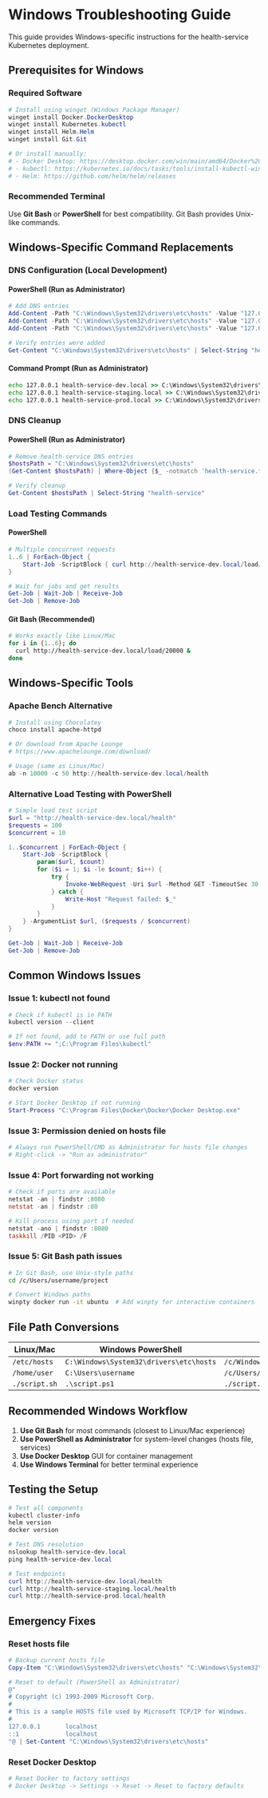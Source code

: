 # Windows Troubleshooting Guide

This guide provides Windows-specific instructions for the health-service Kubernetes deployment.

## Prerequisites for Windows

### Required Software
```powershell
# Install using winget (Windows Package Manager)
winget install Docker.DockerDesktop
winget install Kubernetes.kubectl
winget install Helm.Helm
winget install Git.Git

# Or install manually:
# - Docker Desktop: https://desktop.docker.com/win/main/amd64/Docker%20Desktop%20Installer.exe
# - kubectl: https://kubernetes.io/docs/tasks/tools/install-kubectl-windows/
# - Helm: https://github.com/helm/helm/releases
```

### Recommended Terminal
Use **Git Bash** or **PowerShell** for best compatibility. Git Bash provides Unix-like commands.

## Windows-Specific Command Replacements

### DNS Configuration (Local Development)

#### PowerShell (Run as Administrator)
```powershell
# Add DNS entries
Add-Content -Path "C:\Windows\System32\drivers\etc\hosts" -Value "127.0.0.1 health-service-dev.local"
Add-Content -Path "C:\Windows\System32\drivers\etc\hosts" -Value "127.0.0.1 health-service-staging.local"
Add-Content -Path "C:\Windows\System32\drivers\etc\hosts" -Value "127.0.0.1 health-service-prod.local"

# Verify entries were added
Get-Content "C:\Windows\System32\drivers\etc\hosts" | Select-String "health-service"
```

#### Command Prompt (Run as Administrator)
```cmd
echo 127.0.0.1 health-service-dev.local >> C:\Windows\System32\drivers\etc\hosts
echo 127.0.0.1 health-service-staging.local >> C:\Windows\System32\drivers\etc\hosts
echo 127.0.0.1 health-service-prod.local >> C:\Windows\System32\drivers\etc\hosts
```

### DNS Cleanup

#### PowerShell (Run as Administrator)
```powershell
# Remove health-service DNS entries
$hostsPath = "C:\Windows\System32\drivers\etc\hosts"
(Get-Content $hostsPath) | Where-Object {$_ -notmatch 'health-service.*\.local'} | Set-Content $hostsPath

# Verify cleanup
Get-Content $hostsPath | Select-String "health-service"
```

### Load Testing Commands

#### PowerShell
```powershell
# Multiple concurrent requests
1..6 | ForEach-Object {
    Start-Job -ScriptBlock { curl http://health-service-dev.local/load/20000 }
}

# Wait for jobs and get results
Get-Job | Wait-Job | Receive-Job
Get-Job | Remove-Job
```

#### Git Bash (Recommended)
```bash
# Works exactly like Linux/Mac
for i in {1..6}; do
  curl http://health-service-dev.local/load/20000 &
done
```

## Windows-Specific Tools

### Apache Bench Alternative
```powershell
# Install using Chocolatey
choco install apache-httpd

# Or download from Apache Lounge
# https://www.apachelounge.com/download/

# Usage (same as Linux/Mac)
ab -n 10000 -c 50 http://health-service-dev.local/health
```

### Alternative Load Testing with PowerShell
```powershell
# Simple load test script
$url = "http://health-service-dev.local/health"
$requests = 100
$concurrent = 10

1..$concurrent | ForEach-Object {
    Start-Job -ScriptBlock {
        param($url, $count)
        for ($i = 1; $i -le $count; $i++) {
            try {
                Invoke-WebRequest -Uri $url -Method GET -TimeoutSec 30
            } catch {
                Write-Host "Request failed: $_"
            }
        }
    } -ArgumentList $url, ($requests / $concurrent)
}

Get-Job | Wait-Job | Receive-Job
Get-Job | Remove-Job
```

## Common Windows Issues

### Issue 1: kubectl not found
```powershell
# Check if kubectl is in PATH
kubectl version --client

# If not found, add to PATH or use full path
$env:PATH += ";C:\Program Files\kubectl"
```

### Issue 2: Docker not running
```powershell
# Check Docker status
docker version

# Start Docker Desktop if not running
Start-Process "C:\Program Files\Docker\Docker\Docker Desktop.exe"
```

### Issue 3: Permission denied on hosts file
```powershell
# Always run PowerShell/CMD as Administrator for hosts file changes
# Right-click -> "Run as administrator"
```

### Issue 4: Port forwarding not working
```powershell
# Check if ports are available
netstat -an | findstr :8080
netstat -an | findstr :80

# Kill process using port if needed
netstat -ano | findstr :8080
taskkill /PID <PID> /F
```

### Issue 5: Git Bash path issues
```bash
# In Git Bash, use Unix-style paths
cd /c/Users/username/project

# Convert Windows paths
winpty docker run -it ubuntu  # Add winpty for interactive containers
```

## File Path Conversions

| Linux/Mac | Windows PowerShell | Git Bash |
|-----------|-------------------|----------|
| `/etc/hosts` | `C:\Windows\System32\drivers\etc\hosts` | `/c/Windows/System32/drivers/etc/hosts` |
| `/home/user` | `C:\Users\username` | `/c/Users/username` |
| `./script.sh` | `.\script.ps1` | `./script.sh` |

## Recommended Windows Workflow

1. **Use Git Bash** for most commands (closest to Linux/Mac experience)
2. **Use PowerShell as Administrator** for system-level changes (hosts file, services)
3. **Use Docker Desktop** GUI for container management
4. **Use Windows Terminal** for better terminal experience

## Testing the Setup

```powershell
# Test all components
kubectl cluster-info
helm version
docker version

# Test DNS resolution
nslookup health-service-dev.local
ping health-service-dev.local

# Test endpoints
curl http://health-service-dev.local/health
curl http://health-service-staging.local/health
curl http://health-service-prod.local/health
```

## Emergency Fixes

### Reset hosts file
```powershell
# Backup current hosts file
Copy-Item "C:\Windows\System32\drivers\etc\hosts" "C:\Windows\System32\drivers\etc\hosts.backup"

# Reset to default (PowerShell as Administrator)
@"
# Copyright (c) 1993-2009 Microsoft Corp.
#
# This is a sample HOSTS file used by Microsoft TCP/IP for Windows.
#
127.0.0.1       localhost
::1             localhost
"@ | Set-Content "C:\Windows\System32\drivers\etc\hosts"
```

### Reset Docker Desktop
```powershell
# Reset Docker to factory settings
# Docker Desktop -> Settings -> Reset -> Reset to factory defaults
```